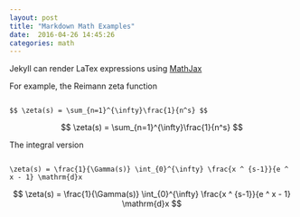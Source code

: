 ```yaml
---
layout: post
title: "Markdown Math Examples"
date:  2016-04-26 14:45:26
categories: math
---
```


Jekyll can render LaTex expressions using [MathJax](http://gastonsanchez.com/opinion/2014/02/16/Mathjax-with-jekyll/) 

For example, the Reimann zeta function

<code>
$$ \zeta(s) = \sum_{n=1}^{\infty}\frac{1}{n^s} $$
</code>

$$ \zeta(s) = \sum_{n=1}^{\infty}\frac{1}{n^s} $$

The integral version

<code>
\zeta(s) = \frac{1}{\Gamma(s)} \int_{0}^{\infty} \frac{x ^ {s-1}}{e ^ x - 1} \mathrm{d}x
</code>

$$ \zeta(s) = \frac{1}{\Gamma(s)} \int_{0}^{\infty} \frac{x ^ {s-1}}{e ^ x - 1} \mathrm{d}x $$


